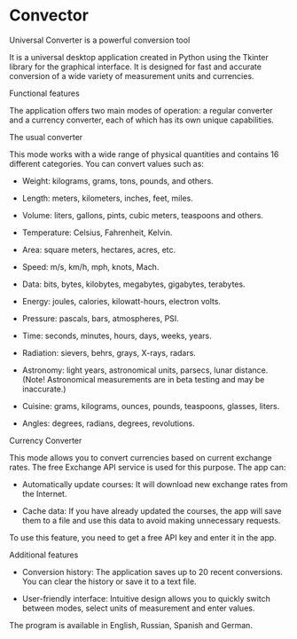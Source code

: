 # Convector
Universal Converter is a powerful conversion tool

It is a universal desktop application created in Python using the Tkinter library for the graphical interface. It is designed for fast and accurate conversion of a wide variety of measurement units and currencies.

Functional features

The application offers two main modes of operation: a regular converter and a currency converter, each of which has its own unique capabilities.

The usual converter

This mode works with a wide range of physical quantities and contains 16 different categories. You can convert values such as:

* Weight: kilograms, grams, tons, pounds, and others.

* Length: meters, kilometers, inches, feet, miles.

* Volume: liters, gallons, pints, cubic meters, teaspoons and others.

* Temperature: Celsius, Fahrenheit, Kelvin.

* Area: square meters, hectares, acres, etc.

* Speed: m/s, km/h, mph, knots, Mach.

* Data: bits, bytes, kilobytes, megabytes, gigabytes, terabytes.

* Energy: joules, calories, kilowatt-hours, electron volts.

* Pressure: pascals, bars, atmospheres, PSI.

* Time: seconds, minutes, hours, days, weeks, years.

* Radiation: sievers, behrs, grays, X-rays, radars.

* Astronomy: light years, astronomical units, parsecs, lunar distance. (Note! Astronomical measurements are in beta testing and may be inaccurate.)

* Cuisine: grams, kilograms, ounces, pounds, teaspoons, glasses, liters.

* Angles: degrees, radians, degrees, revolutions.

Currency Converter

This mode allows you to convert currencies based on current exchange rates. The free Exchange API service is used for this purpose. The app can:

* Automatically update courses: It will download new exchange rates from the Internet.

* Cache data: If you have already updated the courses, the app will save them to a file and use this data to avoid making unnecessary requests.

To use this feature, you need to get a free API key and enter it in the app.

Additional features

* Conversion history: The application saves up to 20 recent conversions. You can clear the history or save it to a text file.

* User-friendly interface: Intuitive design allows you to quickly switch between modes, select units of measurement and enter values.

The program is available in English, Russian, Spanish and German.
